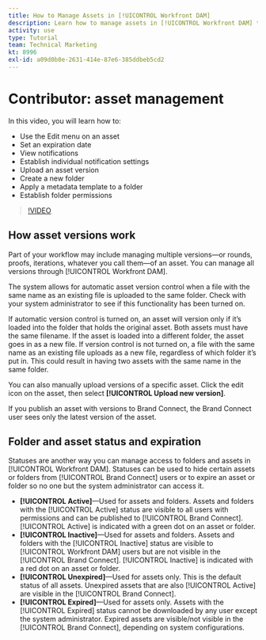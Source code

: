 ```yaml
---
title: How to Manage Assets in [!UICONTROL Workfront DAM]
description: Learn how to manage assets in [!UICONTROL Workfront DAM] to improve your workflow.
activity: use
type: Tutorial
team: Technical Marketing
kt: 8996
exl-id: a09d0b0e-2631-414e-87e6-385ddbeb5cd2
---
```

# Contributor: asset management

In this video, you will learn how to:

* Use the Edit menu on an asset
* Set an expiration date
* View notifications
* Establish individual notification settings
* Upload an asset version
* Create a new folder
* Apply a metadata template to a folder
* Establish folder permissions

>[!VIDEO](https://video.tv.adobe.com/v/335256/?quality=12)

## How asset versions work

Part of your workflow may include managing multiple versions—or rounds, proofs, iterations, whatever you call them—of an asset. You can manage all versions through [!UICONTROL Workfront DAM].

The system allows for automatic asset version control when a file with the same name as an existing file is uploaded to the same folder. Check with your system administrator to see if this functionality has been turned on.

If automatic version control is turned on, an asset will version only if it’s loaded into the folder that holds the original asset. Both assets must have the same filename. If the asset is loaded into a different folder, the asset goes in as a new file.
If version control is not turned on, a file with the same name as an existing file uploads as a new file, regardless of which folder it’s put in. This could result in having two assets with the same name in the same folder.

You can also manually upload versions of a specific asset. Click the edit icon on the asset, then select **[!UICONTROL Upload new version]**.

If you publish an asset with versions to Brand Connect, the Brand Connect user sees only the latest version of the asset.

## Folder and asset status and expiration

Statuses are another way you can manage access to folders and assets in [!UICONTROL Workfront DAM]. Statuses can be used to hide certain assets or folders from [!UICONTROL Brand Connect] users or to expire an asset or folder so no one but the system administrator can access it.

* **[!UICONTROL Active]**—Used for assets and folders. Assets and folders with the [!UICONTROL Active] status are visible to all users with permissions and can be published to [!UICONTROL Brand Connect]. [!UICONTROL Active] is indicated with a green dot on an asset or folder.
* **[!UICONTROL Inactive]**—Used for assets and folders. Assets and folders with the [!UICONTROL Inactive] status are visible to [!UICONTROL Workfront DAM] users but are not visible in the [!UICONTROL Brand Connect]. [!UICONTROL Inactive] is indicated with a red dot on an asset or folder.
* **[!UICONTROL Unexpired]**—Used for assets only. This is the default status of all assets. Unexpired assets that are also [!UICONTROL Active] are visible in the [!UICONTROL Brand Connect].
* **[!UICONTROL Expired]**—Used for assets only. Assets with the [!UICONTROL Expired] status cannot be downloaded by any user except the system administrator. Expired assets are visible/not visible in the [!UICONTROL Brand Connect], depending on system configurations.
